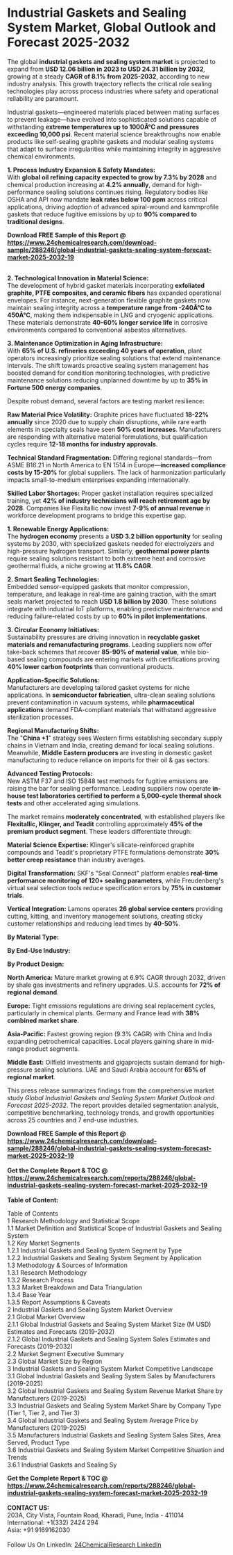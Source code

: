 <h1>Industrial Gaskets and Sealing System Market, Global Outlook and Forecast 2025-2032</h1><p>The global <strong>industrial gaskets and sealing system market</strong> is projected to expand from <strong>USD 12.06 billion in 2023 to USD 24.31 billion by 2032</strong>, growing at a steady <strong>CAGR of 8.1% from 2025-2032</strong>, according to new industry analysis. This growth trajectory reflects the critical role sealing technologies play across process industries where safety and operational reliability are paramount.</p><p>Industrial gaskets—engineered materials placed between mating surfaces to prevent leakage—have evolved into sophisticated solutions capable of withstanding <strong>extreme temperatures up to 1000Â°C and pressures exceeding 10,000 psi</strong>. Recent material science breakthroughs now enable products like self-sealing graphite gaskets and modular sealing systems that adapt to surface irregularities while maintaining integrity in aggressive chemical environments.</p><p><strong>1. Process Industry Expansion &amp; Safety Mandates:</strong><br>
With <strong>global oil refining capacity expected to grow by 7.3% by 2028</strong> and chemical production increasing at <strong>4.2% annually</strong>, demand for high-performance sealing solutions continues rising. Regulatory bodies like OSHA and API now mandate <strong>leak rates below 100 ppm</strong> across critical applications, driving adoption of advanced spiral-wound and kammprofile gaskets that reduce fugitive emissions by up to <strong>90% compared to traditional designs</strong>.</p><div><b>Download FREE Sample of this Report @ 
            <a href="https://www.24chemicalresearch.com/download-sample/288246/global-industrial-gaskets-sealing-system-forecast-market-2025-2032-19">
            https://www.24chemicalresearch.com/download-sample/288246/global-industrial-gaskets-sealing-system-forecast-market-2025-2032-19</a></b></div><br><p><strong>2. Technological Innovation in Material Science:</strong><br>
The development of hybrid gasket materials incorporating <strong>exfoliated graphite, PTFE composites, and ceramic fibers</strong> has expanded operational envelopes. For instance, next-generation flexible graphite gaskets now maintain sealing integrity across a <strong>temperature range from -240Â°C to 450Â°C</strong>, making them indispensable in LNG and cryogenic applications. These materials demonstrate <strong>40-60% longer service life</strong> in corrosive environments compared to conventional asbestos alternatives.</p><p><strong>3. Maintenance Optimization in Aging Infrastructure:</strong><br>
With <strong>65% of U.S. refineries exceeding 40 years of operation</strong>, plant operators increasingly prioritize sealing solutions that extend maintenance intervals. The shift towards proactive sealing system management has boosted demand for condition monitoring technologies, with predictive maintenance solutions reducing unplanned downtime by up to <strong>35% in Fortune 500 energy companies</strong>.</p><p>Despite robust demand, several factors are testing market resilience:</p><p><strong>Raw Material Price Volatility:</strong> Graphite prices have fluctuated <strong>18-22% annually</strong> since 2020 due to supply chain disruptions, while rare earth elements in specialty seals have seen <strong>50% cost increases</strong>. Manufacturers are responding with alternative material formulations, but qualification cycles require <strong>12-18 months for industry approvals</strong>.</p><p><strong>Technical Standard Fragmentation:</strong> Differing regional standards—from ASME B16.21 in North America to EN 1514 in Europe—<strong>increased compliance costs by 15-20%</strong> for global suppliers. The lack of harmonization particularly impacts small-to-medium enterprises expanding internationally.</p><p><strong>Skilled Labor Shortages:</strong> Proper gasket installation requires specialized training, yet <strong>42% of industry technicians will reach retirement age by 2028</strong>. Companies like Flexitallic now invest <strong>7-9% of annual revenue</strong> in workforce development programs to bridge this expertise gap.</p><p><strong>1. Renewable Energy Applications:</strong><br>
The <strong>hydrogen economy</strong> presents a <strong>USD 3.2 billion opportunity</strong> for sealing systems by 2030, with specialized gaskets needed for electrolyzers and high-pressure hydrogen transport. Similarly, <strong>geothermal power plants</strong> require sealing solutions resistant to both extreme heat and corrosive geothermal fluids, a niche growing at <strong>11.8% CAGR</strong>.</p><p><strong>2. Smart Sealing Technologies:</strong><br>
Embedded sensor-equipped gaskets that monitor compression, temperature, and leakage in real-time are gaining traction, with the smart seals market projected to reach <strong>USD 1.8 billion by 2030</strong>. These solutions integrate with industrial IoT platforms, enabling predictive maintenance and reducing failure-related costs by up to <strong>60% in pilot implementations</strong>.</p><p><strong>3. Circular Economy Initiatives:</strong><br>
Sustainability pressures are driving innovation in <strong>recyclable gasket materials and remanufacturing programs</strong>. Leading suppliers now offer take-back schemes that recover <strong>85-90% of material value</strong>, while bio-based sealing compounds are entering markets with certifications proving <strong>40% lower carbon footprints</strong> than conventional products.</p><p><strong>Application-Specific Solutions:</strong><br>
	Manufacturers are developing tailored gasket systems for niche applications. In <strong>semiconductor fabrication</strong>, ultra-clean sealing solutions prevent contamination in vacuum systems, while <strong>pharmaceutical applications</strong> demand FDA-compliant materials that withstand aggressive sterilization processes.</p><p><strong>Regional Manufacturing Shifts:</strong><br>
	The "<strong>China +1</strong>" strategy sees Western firms establishing secondary supply chains in Vietnam and India, creating demand for local sealing solutions. Meanwhile, <strong>Middle Eastern producers</strong> are investing in domestic gasket manufacturing to reduce reliance on imports for their oil &amp; gas sectors.</p><p><strong>Advanced Testing Protocols:</strong><br>
	New ASTM F37 and ISO 15848 test methods for fugitive emissions are raising the bar for sealing performance. Leading suppliers now operate <strong>in-house test laboratories certified to perform a 5,000-cycle thermal shock tests</strong> and other accelerated aging simulations.</p><p>The market remains <strong>moderately concentrated</strong>, with established players like <strong>Flexitallic, Klinger, and Teadit</strong> controlling approximately <strong>45% of the premium product segment</strong>. These leaders differentiate through:</p><p><strong>Material Science Expertise:</strong> Klinger's silicate-reinforced graphite compounds and Teadit's proprietary PTFE formulations demonstrate <strong>30% better creep resistance</strong> than industry averages.</p><p><strong>Digital Transformation:</strong> SKF's "Seal Connect" platform enables <strong>real-time performance monitoring of 120+ sealing parameters</strong>, while Freudenberg's virtual seal selection tools reduce specification errors by <strong>75% in customer trials</strong>.</p><p><strong>Vertical Integration:</strong> Lamons operates <strong>26 global service centers</strong> providing cutting, kitting, and inventory management solutions, creating sticky customer relationships and reducing lead times by <strong>40-50%</strong>.</p><p><strong>By Material Type:</strong></p><p><strong>By End-Use Industry:</strong></p><p><strong>By Product Design:</strong></p><p><strong>North America:</strong> Mature market growing at 6.9% CAGR through 2032, driven by shale gas investments and refinery upgrades. U.S. accounts for <strong>72% of regional demand</strong>.</p><p><strong>Europe:</strong> Tight emissions regulations are driving seal replacement cycles, particularly in chemical plants. Germany and France lead with <strong>38% combined market share</strong>.</p><p><strong>Asia-Pacific:</strong> Fastest growing region (9.3% CAGR) with China and India expanding petrochemical capacities. Local players gaining share in mid-range product segments.</p><p><strong>Middle East:</strong> Oilfield investments and gigaprojects sustain demand for high-pressure sealing solutions. UAE and Saudi Arabia account for <strong>65% of regional market</strong>.</p><p>This press release summarizes findings from the comprehensive market study <em>Global Industrial Gaskets and Sealing System Market Outlook and Forecast 2025-2032</em>. The report provides detailed segmentation analysis, competitive benchmarking, technology trends, and growth opportunities across 25 countries and 7 end-use industries.</p><div><b>Download FREE Sample of this Report @ 
            <a href="https://www.24chemicalresearch.com/download-sample/288246/global-industrial-gaskets-sealing-system-forecast-market-2025-2032-19">
            https://www.24chemicalresearch.com/download-sample/288246/global-industrial-gaskets-sealing-system-forecast-market-2025-2032-19</a></b></div><br><div><b>Get the Complete Report & TOC @ 
            <a href="https://www.24chemicalresearch.com/reports/288246/global-industrial-gaskets-sealing-system-forecast-market-2025-2032-19">
            https://www.24chemicalresearch.com/reports/288246/global-industrial-gaskets-sealing-system-forecast-market-2025-2032-19</a></b></div><br>
            <b>Table of Content:</b><p>Table of Contents<br />
1 Research Methodology and Statistical Scope<br />
1.1 Market Definition and Statistical Scope of Industrial Gaskets and Sealing System<br />
1.2 Key Market Segments<br />
1.2.1 Industrial Gaskets and Sealing System Segment by Type<br />
1.2.2 Industrial Gaskets and Sealing System Segment by Application<br />
1.3 Methodology & Sources of Information<br />
1.3.1 Research Methodology<br />
1.3.2 Research Process<br />
1.3.3 Market Breakdown and Data Triangulation<br />
1.3.4 Base Year<br />
1.3.5 Report Assumptions & Caveats<br />
2 Industrial Gaskets and Sealing System Market Overview<br />
2.1 Global Market Overview<br />
2.1.1 Global Industrial Gaskets and Sealing System Market Size (M USD) Estimates and Forecasts (2019-2032)<br />
2.1.2 Global Industrial Gaskets and Sealing System Sales Estimates and Forecasts (2019-2032)<br />
2.2 Market Segment Executive Summary<br />
2.3 Global Market Size by Region<br />
3 Industrial Gaskets and Sealing System Market Competitive Landscape<br />
3.1 Global Industrial Gaskets and Sealing System Sales by Manufacturers (2019-2025)<br />
3.2 Global Industrial Gaskets and Sealing System Revenue Market Share by Manufacturers (2019-2025)<br />
3.3 Industrial Gaskets and Sealing System Market Share by Company Type (Tier 1, Tier 2, and Tier 3)<br />
3.4 Global Industrial Gaskets and Sealing System Average Price by Manufacturers (2019-2025)<br />
3.5 Manufacturers Industrial Gaskets and Sealing System Sales Sites, Area Served, Product Type<br />
3.6 Industrial Gaskets and Sealing System Market Competitive Situation and Trends<br />
3.6.1 Industrial Gaskets and Sealing Sy</p><div><b>Get the Complete Report & TOC @ 
            <a href="https://www.24chemicalresearch.com/reports/288246/global-industrial-gaskets-sealing-system-forecast-market-2025-2032-19">
            https://www.24chemicalresearch.com/reports/288246/global-industrial-gaskets-sealing-system-forecast-market-2025-2032-19</a></b></div><br><b>CONTACT US:</b><br>
            203A, City Vista, Fountain Road, Kharadi, Pune, India - 411014<br>
            International: +1(332) 2424 294<br>
            Asia: +91 9169162030 <br><br>
            Follow Us On LinkedIn: <a href="https://www.linkedin.com/company/24chemicalresearch/">24ChemicalResearch LinkedIn</a>